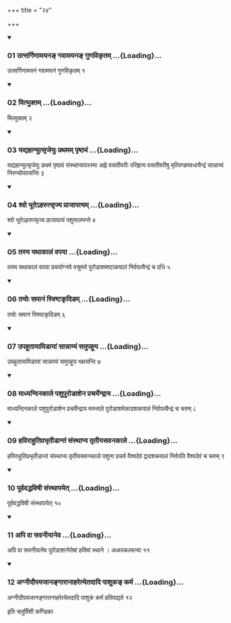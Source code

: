 +++
title = "२४"

+++

<div class="js_include" includetitle="true" newlevelforh1="3" unfilled="" url="/vedAH_yajuH/taittirIyam/sUtram/ApastambaH/shrautam/vishvAsa-prastutiH/21/24/01_utsargiNAmayana~N_gavAmayana~N_guNavikRtam.md">
<details open><summary><h3>01 उत्सर्गिणामयनङ् गवामयनङ् गुणविकृतम् ...{Loading}...</h3></summary>

उत्सर्गिणामयनं गवामयनं गुणविकृतम् १
</details>
</div>


<div class="js_include" includetitle="true" newlevelforh1="3" unfilled="" url="/vedAH_yajuH/taittirIyam/sUtram/ApastambaH/shrautam/vishvAsa-prastutiH/21/24/02_mityuktam.md">
<details open><summary><h3>02 मित्युक्तम् ...{Loading}...</h3></summary>

मित्युक्तम् २
</details>
</div>


<div class="js_include" includetitle="true" newlevelforh1="3" unfilled="" url="/vedAH_yajuH/taittirIyam/sUtram/ApastambaH/shrautam/vishvAsa-prastutiH/21/24/03_yadyahAnyutsRjeyuH_prathamam_pRShThyaM.md">
<details open><summary><h3>03 यद्यहान्युत्सृजेयुः प्रथमम् पृष्ठ्यं ...{Loading}...</h3></summary>

यद्यहान्युत्सृजेयुः प्रथमं पृष्ठ्यं संस्थाप्यापरस्मा अह्ने वसतीवरीः परिहृत्य वसतीवरीषु मृत्पिण्डमवधायैन्द्रं सान्नाय्यं निरुप्योपवसन्ति ३
</details>
</div>


<div class="js_include" includetitle="true" newlevelforh1="3" unfilled="" url="/vedAH_yajuH/taittirIyam/sUtram/ApastambaH/shrautam/vishvAsa-prastutiH/21/24/04_shvo_bhUte-harutsRjya_prAjApatyam.md">
<details open><summary><h3>04 श्वो भूतेऽहरुत्सृज्य प्राजापत्यम् ...{Loading}...</h3></summary>

श्वो भूतेऽहरुत्सृज्य प्राजापत्यं पशुमालभन्ते ४
</details>
</div>


<div class="js_include" includetitle="true" newlevelforh1="3" unfilled="" url="/vedAH_yajuH/taittirIyam/sUtram/ApastambaH/shrautam/vishvAsa-prastutiH/21/24/05_tasya_yathAkAlaM_vapayA.md">
<details open><summary><h3>05 तस्य यथाकालं वपया ...{Loading}...</h3></summary>

तस्य यथाकालं वपया प्रचर्याग्नये वसुमते पुरोडाशमष्टाकपालं निर्वपत्यैन्द्रं च दधि ५
</details>
</div>


<div class="js_include" includetitle="true" newlevelforh1="3" unfilled="" url="/vedAH_yajuH/taittirIyam/sUtram/ApastambaH/shrautam/vishvAsa-prastutiH/21/24/06_tayoH_samAnaM_sviShTakRdiDam.md">
<details open><summary><h3>06 तयोः समानं स्विष्टकृदिडम् ...{Loading}...</h3></summary>

तयोः समानं स्विष्टकृदिडम् ६
</details>
</div>


<div class="js_include" includetitle="true" newlevelforh1="3" unfilled="" url="/vedAH_yajuH/taittirIyam/sUtram/ApastambaH/shrautam/vishvAsa-prastutiH/21/24/07_upahUtAyAmiDAyAM_sAnnAyyaM_samupahUya.md">
<details open><summary><h3>07 उपहूतायामिडायां सान्नाय्यं समुपहूय ...{Loading}...</h3></summary>

उपहूतायामिडायां सान्नाय्यं समुपहूय भक्षयन्ति ७
</details>
</div>


<div class="js_include" includetitle="true" newlevelforh1="3" unfilled="" url="/vedAH_yajuH/taittirIyam/sUtram/ApastambaH/shrautam/vishvAsa-prastutiH/21/24/08_mAdhyandinakAle_pashupuroDAshena_pracharyendrAya.md">
<details open><summary><h3>08 माध्यन्दिनकाले पशुपुरोडाशेन प्रचर्येन्द्राय ...{Loading}...</h3></summary>

माध्यन्दिनकाले पशुपुरोडाशेन प्रचर्येन्द्राय मरुत्वते पुरोडाशमेकादशकपालं निर्वपत्यैन्द्रं च चरुम् ८
</details>
</div>


<div class="js_include" includetitle="true" newlevelforh1="3" unfilled="" url="/vedAH_yajuH/taittirIyam/sUtram/ApastambaH/shrautam/vishvAsa-prastutiH/21/24/09_havirAhutiprabhRtIDAntaM_saMsthApya_tRtIyasavanakAle.md">
<details open><summary><h3>09 हविराहुतिप्रभृतीडान्तं संस्थाप्य तृतीयसवनकाले ...{Loading}...</h3></summary>

हविराहुतिप्रभृतीडान्तं संस्थाप्य तृतीयसवनकाले पशुना प्रचर्य वैश्वदेवं द्वादशकपालं निर्वपति वैश्वदेवं च चरुम् ९
</details>
</div>


<div class="js_include" includetitle="true" newlevelforh1="3" unfilled="" url="/vedAH_yajuH/taittirIyam/sUtram/ApastambaH/shrautam/vishvAsa-prastutiH/21/24/10_pUrvavaddhaviShI_saMsthApayet.md">
<details open><summary><h3>10 पूर्ववद्धविषी संस्थापयेत् ...{Loading}...</h3></summary>

पूर्ववद्धविषी संस्थापयेत् १०
</details>
</div>


<div class="js_include" includetitle="true" newlevelforh1="3" unfilled="" url="/vedAH_yajuH/taittirIyam/sUtram/ApastambaH/shrautam/vishvAsa-prastutiH/21/24/11_api_vA_savanIyAneva.md">
<details open><summary><h3>11 अपि वा सवनीयानेव ...{Loading}...</h3></summary>

अपि वा सवनीयानेव पुरोडाशानेतेषां हविषां स्थाने । अध्वरकल्पान्वा ११
</details>
</div>


<div class="js_include" includetitle="true" newlevelforh1="3" unfilled="" url="/vedAH_yajuH/taittirIyam/sUtram/ApastambaH/shrautam/vishvAsa-prastutiH/21/24/12_agnIdaupayajAnangArAnAharetyetadAdi_pAshuka~N_karma.md">
<details open><summary><h3>12 अग्नीदौपयजानङ्गारानाहरेत्येतदादि पाशुकङ् कर्म ...{Loading}...</h3></summary>

अग्नीदौपयजानङ्गारानाहरेत्येतदादि पाशुकं कर्म प्रतिपद्यते १२
</details>
</div>



  
इति चतुर्विंशी कण्डिका 
